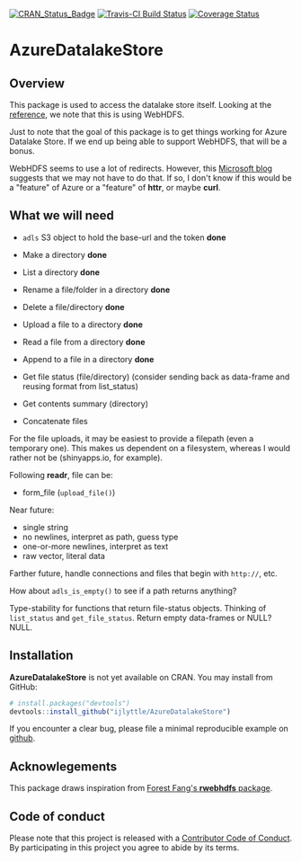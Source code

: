 
<!-- README.md is generated from README.Rmd. Please edit that file -->
[![CRAN\_Status\_Badge](http://www.r-pkg.org/badges/version/AzureDatalakeStore)](https://cran.r-project.org/package=AzureDatalakeStore) [![Travis-CI Build Status](https://travis-ci.org/ijlyttle/AzureDatalakeStore.svg?branch=master)](https://travis-ci.org/ijlyttle/AzureDatalakeStore) [![Coverage Status](https://img.shields.io/codecov/c/github/ijlyttle/AzureDatalakeStore/master.svg)](https://codecov.io/github/ijlyttle/AzureDatalakeStore?branch=master)

AzureDatalakeStore
==================

Overview
--------

This package is used to access the datalake store itself. Looking at the [reference](https://docs.microsoft.com/en-us/rest/api/datalakestore/webhdfs-filesystem-apis), we note that this is using WebHDFS.

Just to note that the goal of this package is to get things working for Azure Datalake Store. If we end up being able to support WebHDFS, that will be a bonus.

WebHDFS seems to use a lot of redirects. However, this [Microsoft blog](https://blogs.msdn.microsoft.com/microsoftrservertigerteam/2017/03/14/using-r-to-perform-filesystem-operations-on-azure-data-lake-store/) suggests that we may not have to do that. If so, I don't know if this would be a "feature" of Azure or a "feature" of **httr**, or maybe **curl**.

What we will need
-----------------

-   `adls` S3 object to hold the base-url and the token **done**

-   Make a directory **done**

-   List a directory **done**

-   Rename a file/folder in a directory **done**

-   Delete a file/directory **done**

-   Upload a file to a directory **done**

-   Read a file from a directory **done**

-   Append to a file in a directory **done**

-   Get file status (file/directory) (consider sending back as data-frame and reusing format from list\_status)

-   Get contents summary (directory)

-   Concatenate files

For the file uploads, it may be easiest to provide a filepath (even a temporary one). This makes us dependent on a filesystem, whereas I would rather not be (shinyapps.io, for example).

Following **readr**, file can be:

-   form\_file (`upload_file()`)

Near future:

-   single string
-   no newlines, interpret as path, guess type
-   one-or-more newlines, interpret as text
-   raw vector, literal data

Farther future, handle connections and files that begin with `http://`, etc.

How about `adls_is_empty()` to see if a path returns anything?

Type-stability for functions that return file-status objects. Thinking of `list_status` and `get_file_status`. Return empty data-frames or NULL? NULL.

Installation
------------

**AzureDatalakeStore** is not yet available on CRAN. You may install from GitHub:

``` r
# install.packages("devtools")
devtools::install_github("ijlyttle/AzureDatalakeStore")
```

If you encounter a clear bug, please file a minimal reproducible example on [github](https://github.com/ijlyttle/AzureDatalakeStore/issues).

Acknowlegements
---------------

This package draws inspiration from [Forest Fang's **rwebhdfs** package](https://github.com/saurfang/rwebhdfs).

Code of conduct
---------------

Please note that this project is released with a [Contributor Code of Conduct](CONDUCT.md). By participating in this project you agree to abide by its terms.
